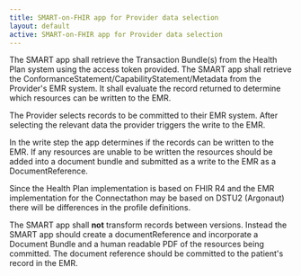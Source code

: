 ```yaml
---
title: SMART-on-FHIR app for Provider data selection
layout: default
active: SMART-on-FHIR app for Provider data selection
---
```


The SMART app shall retrieve the Transaction Bundle(s) from the Health Plan system using the access token provided.
The SMART app shall retrieve the ConformanceStatement/CapabilityStatement/Metadata from the Provider's EMR system. It shall evaluate the record returned to determine which resources can be written to the EMR.

The Provider selects records to be committed to their EMR system. 
After selecting the relevant data the provider triggers the write to the EMR. 

In the write step the app determines if the records can be written to the EMR.  If any resources are unable to be written the resources should be added into a document bundle and submitted as a write to the EMR as a DocumentReference. 

Since the Health Plan implementation is based on FHIR R4 and the EMR implementation for the Connectathon may be based on DSTU2 (Argonaut) there will be differences in the profile definitions.

The SMART app shall **not** transform records between versions. Instead the SMART app should create a documentReference and incorporate a Document Bundle and a human readable PDF of the resources being committed. The document reference should be committed to the patient's record in the EMR.